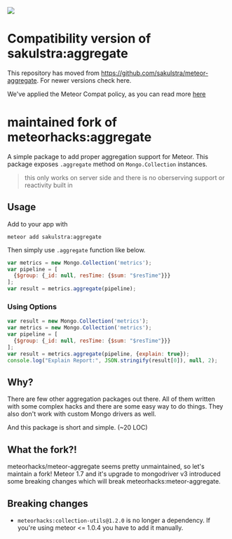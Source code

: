 [![](https://api.travis-ci.org/meteorhacks/meteor-aggregate.svg)](https://travis-ci.org/meteorhacks/meteor-aggregate)

# Compatibility version of sakulstra:aggregate

This repository has moved from https://github.com/sakulstra/meteor-aggregate. For newer versions check here.

We've applied the Meteor Compat policy, as you can read more [here](https://forums.meteor.com/t/introducing-meteor-compat-packages/56759)

# maintained fork of meteorhacks:aggregate

A simple package to add proper aggregation support for Meteor. This package exposes `.aggregate` method on `Mongo.Collection` instances.

> this only works on server side and there is no oberserving support or reactivity built in

## Usage

Add to your app with
```
meteor add sakulstra:aggregate
```

Then simply use `.aggregate` function like below.

```js
var metrics = new Mongo.Collection('metrics');
var pipeline = [
  {$group: {_id: null, resTime: {$sum: "$resTime"}}}
];
var result = metrics.aggregate(pipeline);
```

### Using Options

~~~js
var result = new Mongo.Collection('metrics');
var metrics = new Mongo.Collection('metrics');
var pipeline = [
  {$group: {_id: null, resTime: {$sum: "$resTime"}}}
];
var result = metrics.aggregate(pipeline, {explain: true});
console.log("Explain Report:", JSON.stringify(result[0]), null, 2);
~~~

## Why?

There are few other aggregation packages out there. All of them written with some complex hacks and there are some easy way to do things.
They also don't work with custom Mongo drivers as well.

And this package is short and simple. (~20 LOC)


## What the fork?!
meteorhacks/meteor-aggregate seems pretty unmaintained, so let's maintain a fork!
Meteor 1.7 and it's upgrade to mongodriver v3 introduced some breaking changes which will break meteorhacks:meteor-aggregate.

## Breaking changes
- `meteorhacks:collection-utils@1.2.0` is no longer a dependency. If you're using meteor <= 1.0.4 you have to add it manually.
